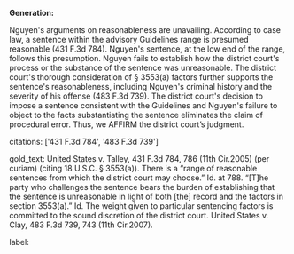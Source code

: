 **Generation:**

Nguyen's arguments on reasonableness are unavailing. According to case law, a sentence within the advisory Guidelines range is presumed reasonable (431 F.3d 784). Nguyen's sentence, at the low end of the range, follows this presumption. Nguyen fails to establish how the district court's process or the substance of the sentence was unreasonable. The district court's thorough consideration of § 3553(a) factors further supports the sentence's reasonableness, including Nguyen's criminal history and the severity of his offense (483 F.3d 739). The district court's decision to impose a sentence consistent with the Guidelines and Nguyen's failure to object to the facts substantiating the sentence eliminates the claim of procedural error. Thus, we AFFIRM the district court’s judgment.

citations: ['431 F.3d 784', '483 F.3d 739']

gold_text: United States v. Talley, 431 F.3d 784, 786 (11th Cir.2005) (per curiam) (citing 18 U.S.C. § 3553(a)). There is a “range of reasonable sentences from which the district court may choose.” Id. at 788. “[T]he party who challenges the sentence bears the burden of establishing that the sentence is unreasonable in light of both [the] record and the factors in section 3553(a).” Id. The weight given to particular sentencing factors is committed to the sound discretion of the district court. United States v. Clay, 483 F.3d 739, 743 (11th Cir.2007).

label: 